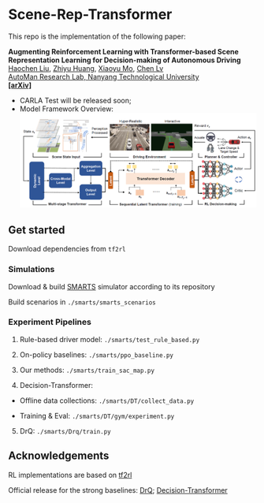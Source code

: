 # Scene-Rep-Transformer

This repo is the implementation of the following paper:

**Augmenting Reinforcement Learning with Transformer-based Scene Representation Learning for Decision-making of Autonomous Driving**
<br> [Haochen Liu](https://scholar.google.com/citations?user=iizqKUsAAAAJ&hl=en), [Zhiyu Huang](https://mczhi.github.io/), [Xiaoyu Mo](https://scholar.google.com/citations?user=JUYVmAQAAAAJ&hl=zh-CN), [Chen Lv](https://scholar.google.com/citations?user=UKVs2CEAAAAJ&hl=en) 
<br> [AutoMan Research Lab, Nanyang Technological University](https://lvchen.wixsite.com/automan)
<br> **[[arXiv]](https://arxiv.org/abs/2208.12263)**&nbsp;

- CARLA Test will be released soon;
- Model Framework Overview:
![](pics/main1.png)

## Get started

Download dependencies from ```tf2rl``` 

### Simulations

Download & build [SMARTS](https://github.com/huawei-noah/SMARTS) simulator according to its repository

Build scenarios in ```./smarts/smarts_scenarios```

### Experiment Pipelines

1. Rule-based driver model: ```./smarts/test_rule_based.py```

2. On-policy baselines:  ```./smarts/ppo_baseline.py```

3. Our methods:  ```./smarts/train_sac_map.py```

4. Decision-Transformer:  

- Offline data collections: ```./smarts/DT/collect_data.py ```

- Training & Eval: ```./smarts/DT/gym/experiment.py```

5. DrQ: ```./smarts/Drq/train.py```

## Acknowledgements

RL implementations are based on [tf2rl](https://github.com/keiohta/tf2rl) 

Official release for the strong baselines: [DrQ](https://github.com/denisyarats/drq); [Decision-Transformer](https://github.com/kzl/decision-transformer)
